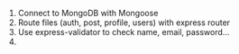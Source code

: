 1. Connect to MongoDB with Mongoose
2. Route files (auth, post, profile, users) with express router
3. Use express-validator to check name, email, password...
4.
